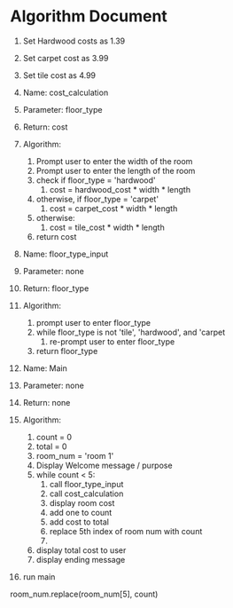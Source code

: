 # Algorithm Document
1. Set Hardwood costs as 1.39
2. Set carpet cost as 3.99
3. Set tile cost as 4.99

4. Name: cost_calculation 
5. Parameter: floor_type
6. Return: cost
7. Algorithm: 
   1. Prompt user to enter the width of the room
   2. Prompt user to enter the length of the room 
   3. check if floor_type = 'hardwood'
      1. cost = hardwood_cost * width * length
   4. otherwise, if floor_type = 'carpet'
      1. cost = carpet_cost * width * length
   5. otherwise:
      1. cost = tile_cost * width * length
    6. return cost

8. Name: floor_type_input
9. Parameter: none
10. Return: floor_type
11. Algorithm:
    1. prompt user to enter floor_type
    2. while floor_type is not 'tile', 'hardwood', and 'carpet
       1. re-prompt user to enter floor_type
    3. return floor_type

12. Name: Main
13. Parameter: none
14. Return: none
15. Algorithm:
    1. count = 0
    2. total = 0
    3. room_num = 'room 1'
    4. Display Welcome message / purpose
    5. while count < 5:
       1. call floor_type_input 
       2. call cost_calculation 
       3. display room cost
       4. add one to count 
       5. add cost to total
       6. replace 5th index of room num with count
       7. 
    6. display total cost to user 
    7. display ending message

16. run main

room_num.replace(room_num[5], count)


   